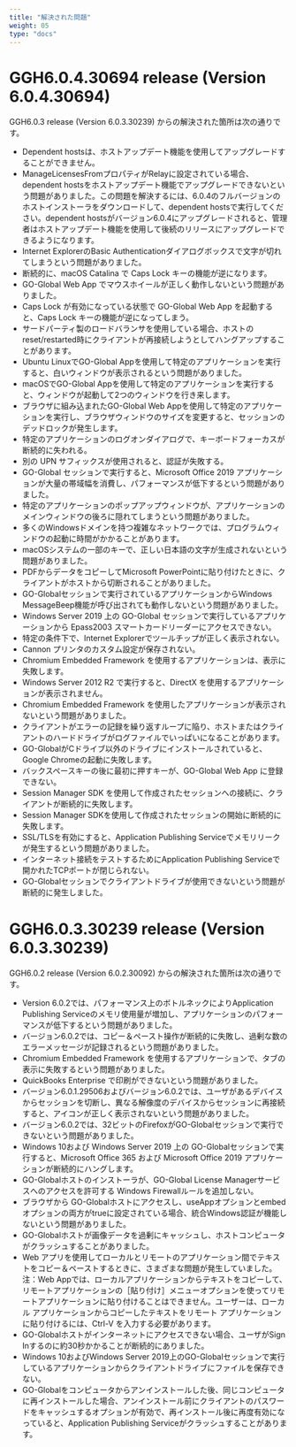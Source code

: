```yaml
---
title: "解決された問題"
weight: 05
type: "docs"
---
```


# GGH6.0.4.30694 release (Version 6.0.4.30694)

GGH6.0.3 release (Version 6.0.3.30239) からの解決された箇所は次の通りです。

- Dependent hostsは、ホストアップデート機能を使用してアップグレードすることができません。
- ManageLicensesFromプロパティがRelayに設定されている場合、dependent hostsをホストアップデート機能でアップグレードできないという問題がありました。この問題を解決するには、6.0.4のフルバージョンのホストインストーラをダウンロードして、dependent hostsで実行してください。dependent hostsがバージョン6.0.4にアップグレードされると、管理者はホストアップデート機能を使用して後続のリリースにアップグレードできるようになります。
- Internet ExplorerのBasic Authenticationダイアログボックスで文字が切れてしまうという問題がありました。
- 断続的に、macOS Catalina で Caps Lock キーの機能が逆になります。
- GO-Global Web App でマウスホイールが正しく動作しないという問題がありました。
- Caps Lock が有効になっている状態で GO-Global Web App を起動すると、Caps Lock キーの機能が逆になってしまう。
- サードパーティ製のロードバランサを使用している場合、ホストのreset/restarted時にクライアントが再接続しようとしてハングアップすることがあります。
- Ubuntu LinuxでGO-Global Appを使用して特定のアプリケーションを実行すると、白いウィンドウが表示されるという問題がありました。
- macOSでGO-Global Appを使用して特定のアプリケーションを実行すると、ウィンドウが起動して2つのウィンドウを行き来します。
- ブラウザに組み込まれたGO-Global Web Appを使用して特定のアプリケーションを実行し、ブラウザウィンドウのサイズを変更すると、セッションのデッドロックが発生します。
- 特定のアプリケーションのログオンダイアログで、キーボードフォーカスが断続的に失われる。
- 別の UPN サフィックスが使用されると、認証が失敗する。
- GO-Global セッションで実行すると、Microsoft Office 2019 アプリケーションが大量の帯域幅を消費し、パフォーマンスが低下するという問題がありました。
- 特定のアプリケーションのポップアップウィンドウが、アプリケーションのメインウィンドウの後ろに隠れてしまうという問題がありました。
- 多くのWindowsドメインを持つ複雑なネットワークでは、プログラムウィンドウの起動に時間がかかることがあります。
- macOSシステムの一部のキーで、正しい日本語の文字が生成されないという問題がありました。
- PDFからデータをコピーしてMicrosoft PowerPointに貼り付けたときに、クライアントがホストから切断されることがありました。
- GO-Globalセッションで実行されているアプリケーションからWindows MessageBeep機能が呼び出されても動作しないという問題がありました。
- Windows Server 2019 上の GO-Global セッションで実行しているアプリケーションから Epass2003 スマートカードリーダーにアクセスできない。
- 特定の条件下で、Internet Explorerでツールチップが正しく表示されない。
- Cannon プリンタのカスタム設定が保存されない。
- Chromium Embedded Framework を使用するアプリケーションは、表示に失敗します。
- Windows Server 2012 R2 で実行すると、DirectX を使用するアプリケーションが表示されません。
- Chromium Embedded Framework を使用したアプリケーションが表示されないという問題がありました。
- クライアントがエラーの記録を繰り返すループに陥り、ホストまたはクライアントのハードドライブがログファイルでいっぱいになることがあります。
- GO-GlobalがCドライブ以外のドライブにインストールされていると、Google Chromeの起動に失敗します。
- バックスペースキーの後に最初に押すキーが、GO-Global Web App に登録できない。
- Session Manager SDK を使用して作成されたセッションへの接続に、クライアントが断続的に失敗します。
- Session Manager SDKを使用して作成されたセッションの開始に断続的に失敗します。
- SSL/TLSを有効にすると、Application Publishing Serviceでメモリリークが発生するという問題がありました。
- インターネット接続をテストするためにApplication Publishing Serviceで開かれたTCPポートが閉じられない。
- GO-Globalセッションでクライアントドライブが使用できないという問題が断続的に発生しました。

# GGH6.0.3.30239 release (Version 6.0.3.30239)

GGH6.0.2 release (Version 6.0.2.30092) からの解決された箇所は次の通りです。

- Version 6.0.2では、パフォーマンス上のボトルネックによりApplication Publishing Serviceのメモリ使用量が増加し、アプリケーションのパフォーマンスが低下するという問題がありました。
- バージョン6.0.2では、コピー＆ペースト操作が断続的に失敗し、過剰な数のエラーメッセージが記録されるという問題がありました。
- Chromium Embedded Framework を使用するアプリケーションで、タブの表示に失敗するという問題がありました。
- QuickBooks Enterprise で印刷ができないという問題がありました。
- バージョン6.0.1.29506およびバージョン6.0.2では、ユーザがあるデバイスからセッションを切断し、異なる解像度のデバイスからセッションに再接続すると、アイコンが正しく表示されないという問題がありました。
- バージョン6.0.2では、32ビットのFirefoxがGO-Globalセッションで実行できないという問題がありました。
- Windows 10および Windows Server 2019 上の GO-Globalセッションで実行すると、Microsoft Office 365 および Microsoft Office 2019 アプリケーションが断続的にハングします。
- GO-Globalホストのインストーラが、GO-Global License Managerサービスへのアクセスを許可する Windows Firewallルールを追加しない。
- ブラウザから GO-Globalホストにアクセスし、useAppオプションとembedオプションの両方がtrueに設定されている場合、統合Windows認証が機能しないという問題がありました。
- GO-Globalホストが画像データを過剰にキャッシュし、ホストコンピュータがクラッシュすることがありました。
- Web アプリを使用してローカルとリモートのアプリケーション間でテキストをコピー＆ペーストするときに、さまざまな問題が発生していました。注：Web Appでは、ローカルアプリケーションからテキストをコピーして、リモートアプリケーションの［貼り付け］メニューオプションを使ってリモートアプリケーションに貼り付けることはできません。ユーザーは、ローカル アプリケーションからコピーしたテキストをリモート アプリケーションに貼り付けるには、Ctrl-V を入力する必要があります。
- GO-Globalホストがインターネットにアクセスできない場合、ユーザがSign Inするのに約30秒かかることが断続的にありました。
- Windows 10およびWindows Server 2019上のGO-Globalセッションで実行しているアプリケーションからクライアントドライブにファイルを保存できない。
- GO-Globalをコンピュータからアンインストールした後、同じコンピュータに再インストールした場合、アンインストール前にクライアントのパスワードをキャッシュするオプションが有効で、再インストール後に再度有効になっていると、Application Publishing Serviceがクラッシュすることがあります。